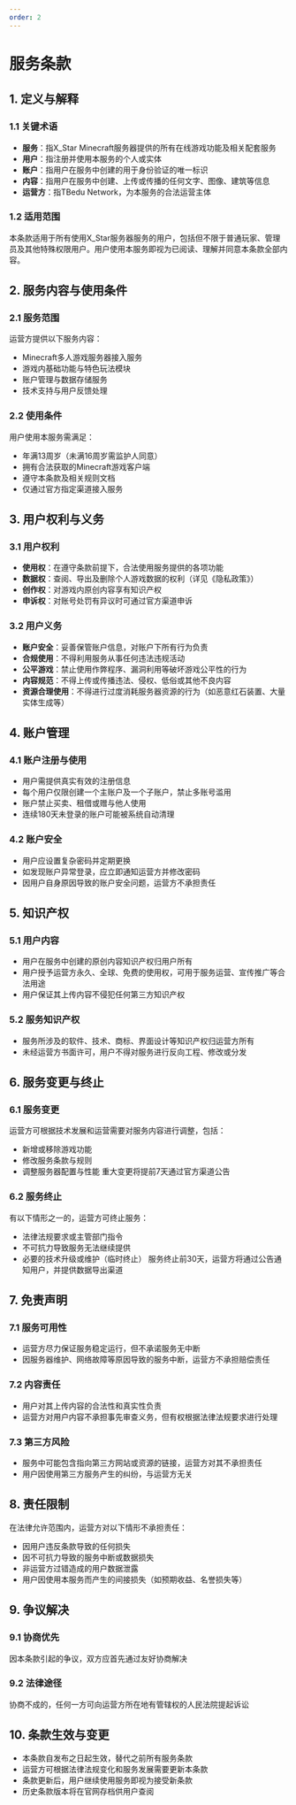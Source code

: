 ```yaml
---
order: 2
---
```


# 服务条款

## 1. 定义与解释
### 1.1 关键术语
- **服务**：指X_Star Minecraft服务器提供的所有在线游戏功能及相关配套服务
- **用户**：指注册并使用本服务的个人或实体
- **账户**：指用户在服务中创建的用于身份验证的唯一标识
- **内容**：指用户在服务中创建、上传或传播的任何文字、图像、建筑等信息
- **运营方**：指TBedu Network，为本服务的合法运营主体

### 1.2 适用范围
本条款适用于所有使用X_Star服务器服务的用户，包括但不限于普通玩家、管理员及其他特殊权限用户。用户使用本服务即视为已阅读、理解并同意本条款全部内容。

## 2. 服务内容与使用条件
### 2.1 服务范围
运营方提供以下服务内容：
- Minecraft多人游戏服务器接入服务
- 游戏内基础功能与特色玩法模块
- 账户管理与数据存储服务
- 技术支持与用户反馈处理

### 2.2 使用条件
用户使用本服务需满足：
- 年满13周岁（未满16周岁需监护人同意）
- 拥有合法获取的Minecraft游戏客户端
- 遵守本条款及相关规则文档
- 仅通过官方指定渠道接入服务

## 3. 用户权利与义务
### 3.1 用户权利
- **使用权**：在遵守条款前提下，合法使用服务提供的各项功能
- **数据权**：查阅、导出及删除个人游戏数据的权利（详见《隐私政策》）
- **创作权**：对游戏内原创内容享有知识产权
- **申诉权**：对账号处罚有异议时可通过官方渠道申诉

### 3.2 用户义务
- **账户安全**：妥善保管账户信息，对账户下所有行为负责
- **合规使用**：不得利用服务从事任何违法违规活动
- **公平游戏**：禁止使用作弊程序、漏洞利用等破坏游戏公平性的行为
- **内容规范**：不得上传或传播违法、侵权、低俗或其他不良内容
- **资源合理使用**：不得进行过度消耗服务器资源的行为（如恶意红石装置、大量实体生成等）

## 4. 账户管理
### 4.1 账户注册与使用
- 用户需提供真实有效的注册信息
- 每个用户仅限创建一个主账户及一个子账户，禁止多账号滥用
- 账户禁止买卖、租借或赠与他人使用
- 连续180天未登录的账户可能被系统自动清理

### 4.2 账户安全
- 用户应设置复杂密码并定期更换
- 如发现账户异常登录，应立即通知运营方并修改密码
- 因用户自身原因导致的账户安全问题，运营方不承担责任

## 5. 知识产权
### 5.1 用户内容
- 用户在服务中创建的原创内容知识产权归用户所有
- 用户授予运营方永久、全球、免费的使用权，可用于服务运营、宣传推广等合法用途
- 用户保证其上传内容不侵犯任何第三方知识产权

### 5.2 服务知识产权
- 服务所涉及的软件、技术、商标、界面设计等知识产权归运营方所有
- 未经运营方书面许可，用户不得对服务进行反向工程、修改或分发

## 6. 服务变更与终止
### 6.1 服务变更
运营方可根据技术发展和运营需要对服务内容进行调整，包括：
- 新增或移除游戏功能
- 修改服务条款与规则
- 调整服务器配置与性能
重大变更将提前7天通过官方渠道公告

### 6.2 服务终止
有以下情形之一的，运营方可终止服务：
- 法律法规要求或主管部门指令
- 不可抗力导致服务无法继续提供
- 必要的技术升级或维护（临时终止）
服务终止前30天，运营方将通过公告通知用户，并提供数据导出渠道

## 7. 免责声明
### 7.1 服务可用性
- 运营方尽力保证服务稳定运行，但不承诺服务无中断
- 因服务器维护、网络故障等原因导致的服务中断，运营方不承担赔偿责任

### 7.2 内容责任
- 用户对其上传内容的合法性和真实性负责
- 运营方对用户内容不承担事先审查义务，但有权根据法律法规要求进行处理

### 7.3 第三方风险
- 服务中可能包含指向第三方网站或资源的链接，运营方对其不承担责任
- 用户因使用第三方服务产生的纠纷，与运营方无关

## 8. 责任限制
在法律允许范围内，运营方对以下情形不承担责任：
- 因用户违反条款导致的任何损失
- 因不可抗力导致的服务中断或数据损失
- 非运营方过错造成的用户数据泄露
- 用户因使用本服务而产生的间接损失（如预期收益、名誉损失等）

## 9. 争议解决
### 9.1 协商优先
因本条款引起的争议，双方应首先通过友好协商解决

### 9.2 法律途径
协商不成的，任何一方可向运营方所在地有管辖权的人民法院提起诉讼

## 10. 条款生效与变更
- 本条款自发布之日起生效，替代之前所有服务条款
- 运营方可根据法律法规变化和服务发展需要更新本条款
- 条款更新后，用户继续使用服务即视为接受新条款
- 历史条款版本将在官网存档供用户查阅
